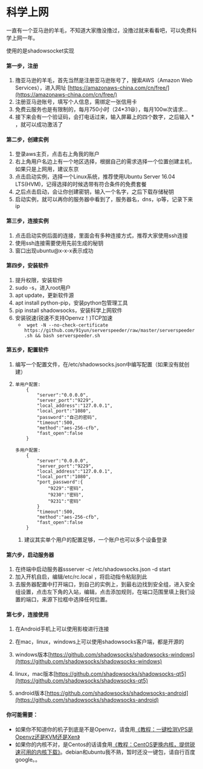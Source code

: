 # 科学上网

一直有一个亚马逊的羊毛，不知道大家撸没撸过，没撸过就来看看吧，可以免费科学上网一年。

使用的是shadowsocket实现

#### 第一步，注册

1. 撸亚马逊的羊毛，首先当然是注册亚马逊账号了，搜索AWS（Amazon Web Services），进入网址 [https://amazonaws-china.com/cn/free/](https://amazonaws-china.com/cn/free/)
2. 注册亚马逊账号，填写个人信息，需绑定一张信用卡
3. 免费云服务也是有限制的，每月750小时（24\*31😆），每月100w次请求...
4. 接下来会有一个验证码，会打电话过来，输入屏幕上的四个数字，之后输入 \* ，就可以成功激活了

#### 第二步，创建实例

1. 登录aws主页，点击右上角我的账户
2. 右上角用户名边上有一个地区选择，根据自己的需求选择一个位置创建主机，如果只是上网用，建议东京
3. 点击启动实例，选择一个Linux系统，推荐使用Ubuntu Server 16.04 LTS\(HVM\)，记得选择的时候选带有符合条件的免费套餐
4. 之后点击启动，会让你创建密钥，输入一个名字，之后下载存储秘钥
5. 启动实例，就可以再你的服务器中看到了，服务器名，dns，ip等，记录下来ip

#### 第三步，连接实例

1. 点击启动实例后面的连接，里面会有多种连接方式，推荐大家使用ssh连接
2. 使用ssh连接需要使用先前生成的秘钥
3. 窗口出现ubuntu@x-x-x表示成功

#### 第四步，安装软件

1. 提升权限，安装软件
2. sudo -s，进入root用户
3. apt update，更新软件源
4. apt install python-pip，安装python包管理工具
5. pip install shadowsocks，安装科学上网软件
6. 安装锐速(锐速不支持Openvz！)TCP加速
    - `` wget -N --no-check-certificate https://github.com/91yun/serverspeeder/raw/master/serverspeeder.sh && bash serverspeeder.sh`` 

#### 第五步，配置软件

1. 编写一个配置文件，在/etc/shadowsocks.json中编写配置（如果没有就创建）

2. ```
   单用户配置:
       {
           "server":"0.0.0.0",
           "server_port":"9229",
           "local_address":"127.0.0.1",
           "local_port":"1080",
           "password":"自己的密码",
           "timeout":500,
           "method":"aes-256-cfb",
           "fast_open":false
       }

   多用户配置:
       {
           "server":"0.0.0.0",
           "server_port":"9229",
           "local_address":"127.0.0.1",
           "local_port":"1080",
           "port_password":{
               "9229":"密码",
               "9230":"密码",
               "9231":"密码"
           }
           "timeout":500,
           "method":"aes-256-cfb",
           "fast_open":false
       }
   ```

   1. 建议其实单个用户的配置足够，一个账户也可以多个设备登录

#### 第六步，启动服务器

1. 在终端中启动服务器ssserver -c /etc/shadowsocks.json -d start   
2. 加入开机自启，编辑/etc/rc.local ，将启动指令粘贴到此
3. 去服务器配置中打开端口，到自己的实例上，到最右边找到安全组，进入安全组设置，点击左下角的入站，编辑，点击添加规则，在端口范围里填上我们设置的端口，来源下拉框中选择任何位置。

#### 第七步，连接使用

1. 在Android手机上可以使用影梭进行连接
2. 在mac，linux，windows上可以使用shadowsocks客户端，都是开源的

3. windows版本[https://github.com/shadowsocks/shadowsocks-windows](https://github.com/shadowsocks/shadowsocks-windows)

4. linux，mac版本[https://github.com/shadowsocks/shadowsocks-qt5](https://github.com/shadowsocks/shadowsocks-qt5)
5. android版本[https://github.com/shadowsocks/shadowsocks-android](https://github.com/shadowsocks/shadowsocks-android)



#### 你可能需要：
* 如果你不知道你的机子到底是不是Openvz，请食用[《教程：一键检测VPS是Openvz还是KVM还是Xen》](http://www.91yun.org/archives/836)
* 如果你的内核不对，是Centos的话请食用[《教程：CentOS更换内核，提供锐速可用的内核下载》](http://www.91yun.org/archives/795)。debian和ubuntu我不熟，暂时还没一键包，请自行百度google。。
